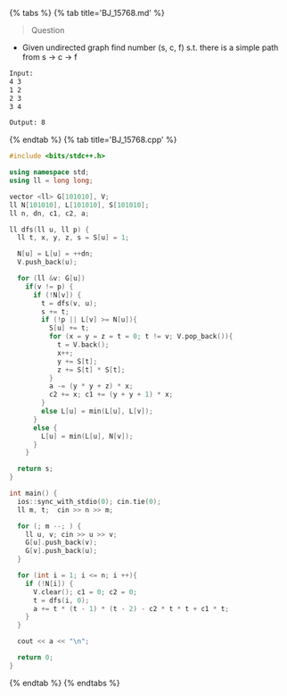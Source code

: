 {% tabs %}
{% tab title='BJ_15768.md' %}

> Question

* Given undirected graph find number (s, c, f) s.t. there is a simple path from s -> c -> f

```txt
Input:
4 3
1 2
2 3
3 4

Output: 8
```

{% endtab %}
{% tab title='BJ_15768.cpp' %}

```cpp
#include <bits/stdc++.h>

using namespace std;
using ll = long long;

vector <ll> G[101010], V;
ll N[101010], L[101010], S[101010];
ll n, dn, c1, c2, a;

ll dfs(ll u, ll p) {
  ll t, x, y, z, s = S[u] = 1;

  N[u] = L[u] = ++dn;
  V.push_back(u);

  for (ll &v: G[u])
    if(v != p) {
      if (!N[v]) {
        t = dfs(v, u);
        s += t;
        if (!p || L[v] >= N[u]){
          S[u] += t;
          for (x = y = z = t = 0; t != v; V.pop_back()){
            t = V.back();
            x++;
            y += S[t];
            z += S[t] * S[t];
          }
          a -= (y * y + z) * x;
          c2 += x; c1 += (y + y + 1) * x;
        }
        else L[u] = min(L[u], L[v]);
      }
      else {
        L[u] = min(L[u], N[v]);
      }
    }

  return s;
}

int main() {
  ios::sync_with_stdio(0); cin.tie(0);
  ll m, t;  cin >> n >> m;

  for (; m --; ) {
    ll u, v; cin >> u >> v;
    G[u].push_back(v);
    G[v].push_back(u);
  }

  for (int i = 1; i <= n; i ++){
    if (!N[i]) {
      V.clear(); c1 = 0; c2 = 0;
      t = dfs(i, 0);
      a += t * (t - 1) * (t - 2) - c2 * t * t + c1 * t;
    }
  }

  cout << a << "\n";

  return 0;
}
```

{% endtab %}
{% endtabs %}
